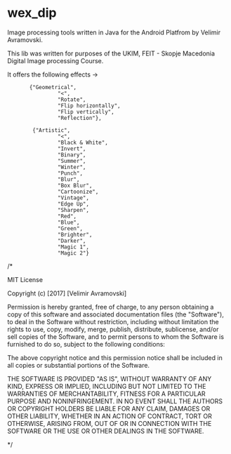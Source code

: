 # wex_dip
Image processing tools written in Java for the Android Platfrom by Velimir Avramovski.

This lib was written for purposes of the UKIM, FEIT - Skopje Macedonia Digital Image processing Course.

It offers the following effects ->

           {"Geometrical",
                    "<",
                    "Rotate",
                    "Flip horizontally",
                    "Flip vertically",
                    "Reflection"},

            {"Artistic",
                    "<",
                    "Black & White",
                    "Invert",
                    "Binary",
                    "Summer",
                    "Winter",
                    "Punch",
                    "Blur",
                    "Box Blur",
                    "Cartoonize",
                    "Vintage",
                    "Edge Up",
                    "Sharpen",
                    "Red",
                    "Blue",
                    "Green",
                    "Brighter",
                    "Darker",
                    "Magic 1",
                    "Magic 2"}

/*

MIT License

Copyright (c) [2017] [Velimir Avramovski]

Permission is hereby granted, free of charge, to any person obtaining a copy of this software and associated documentation files (the "Software"), to deal in the Software without restriction, including without limitation the rights to use, copy, modify, merge, publish, distribute, sublicense, and/or sell copies of the Software, and to permit persons to whom the Software is furnished to do so, subject to the following conditions:

The above copyright notice and this permission notice shall be included in all copies or substantial portions of the Software.

THE SOFTWARE IS PROVIDED "AS IS", WITHOUT WARRANTY OF ANY KIND, EXPRESS OR IMPLIED, INCLUDING BUT NOT LIMITED TO THE WARRANTIES OF MERCHANTABILITY, FITNESS FOR A PARTICULAR PURPOSE AND NONINFRINGEMENT. IN NO EVENT SHALL THE AUTHORS OR COPYRIGHT HOLDERS BE LIABLE FOR ANY CLAIM, DAMAGES OR OTHER LIABILITY, WHETHER IN AN ACTION OF CONTRACT, TORT OR OTHERWISE, ARISING FROM, OUT OF OR IN CONNECTION WITH THE SOFTWARE OR THE USE OR OTHER DEALINGS IN THE SOFTWARE.

*/
